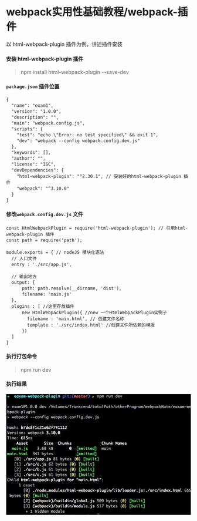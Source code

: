 # webpack实用性基础教程/webpack-插件
以 html-webpack-plugin 插件为例，讲述插件安装

#### 安装 html-webpack-plugin 插件
> npm install html-webpack-plugin --save-dev

#### `package.json` 插件位置

    {
      "name": "exam1",
      "version": "1.0.0",
      "description": "",
      "main": "webpack.config.js",
      "scripts": {
        "test": "echo \"Error: no test specified\" && exit 1",
        "dev": "webpack --config webpack.config.dev.js"
      },
      "keywords": [],
      "author": "",
      "license": "ISC",
      "devDependencies": {
        "html-webpack-plugin": "^2.30.1", // 安装好的html-webpack-plugin 插件
        "webpack": "^3.10.0"
      }
    }

#### 修改`webpack.config.dev.js` 文件

    const HtmlWebpackPlugin = require('html-webpack-plugin'); // 引用html-webpack-plugin 插件
    const path = require('path');

    module.exports = { // nodeJS 模块化语法
      // 入口文件
      entry : './src/app.js',

      // 输出地方
      output: {
          path: path.resolve(__dirname, 'dist'),
          filename: 'main.js'
      },
      plugins : [ //这里存放插件
          new HtmlWebpackPlugin({ //new 一个HtmlWebpackPlugin实例子
            filename : 'main.html', // 创建文件名称
            template : './src/index.html' //创建文件所依赖的模版
          })
      ]
    }

#### 执行打包命令

> npm run dev

#### 执行结果
![](./images/Jietu20180119-005849.jpg)
